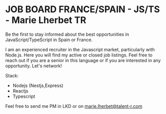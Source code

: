 # JOB BOARD FRANCE/SPAIN - JS/TS - Marie Lherbet TR

Be the first to stay informed about the best opportunities in JavaScript/TypeScript in Spain or France.

I am an experienced recruiter in the Javascript market, particularly with Node.js. Here you will find my active or closed job listings. Feel free to reach out if you are a senior in this language or if you are interested in any opportunity. Let's network!

Stack: 
- Nodejs (Nestjs,Express)
- Reactjs
- Typescript

Feel free to send me PM in LKD or on marie.lherbet@talent-r.com
